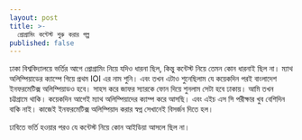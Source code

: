 ```yaml
---
layout: post
title: >-
  প্রোগ্রামিং কন্টেস্ট শুরু করার গল্প
published: false
---
```

ঢাকা বিশ্ববিদ্যালয়ে ভর্তির আগে প্রোগ্রামিং নিয়ে যদিও ধারনা ছিল, কিন্তু কন্টেস্ট নিয়ে তেমন কোন ধারনাই ছিল না। ম্যাথ অলিম্পিয়াডের ক্যাম্পে গিয়ে প্রথম IOI এর নাম শুনি। এবং তখন এটাও শুনেছিলাম যে কয়েকদিন পরই বাংলাদেশ ইনফরমেটিক্স অলিম্পিয়াডও হবে। সাহস করে জাফর স্যারকে ফোন দিয়ে শুনলাম সেটা হবে ঢাকায়। আমি তখন চট্টগ্রামে থাকি। কয়েকদিন আগেই ম্যাথ অলিম্পিয়াদের ক্যাম্প করে আসছি। এবং এইচ এস সি পরীক্ষার খুব বেশিদিন বাকি নাই। কাজেই ইনফরমেটিক্স অলিম্পিয়াদ করার স্বপ্ন সেখানেই বিসর্জন দিতে হল।

ঢাবিতে ভর্তি হওয়ার পরও যে কন্টেস্ট নিয়ে কোন আইডিয়া আসলে ছিল না। 
